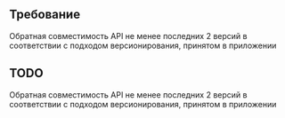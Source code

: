 ## Требование
Обратная совместимость API не менее последних 2 версий в соответствии с подходом версионирования, принятом в приложении
## TODO 
Обратная совместимость API не менее последних 2 версий в соответствии с подходом версионирования, принятом в приложении
